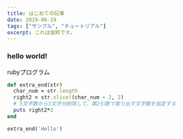 ```yaml
---
title: はじめての記事
date: 2019-06-19
tags: ["サンプル", "チュートリアル"]
excerpt: これは抜粋です。
---
```


### hello world!

rubyプログラム

```ruby
def extra_end(str)
  char_num = str.length
  right2 = str.slice!(char_num - 2, 2)
  # 5文字数から3文字分削除して、第2引数で取り出す文字数を指定する
  puts right2*3
end

extra_end('Hello')
```